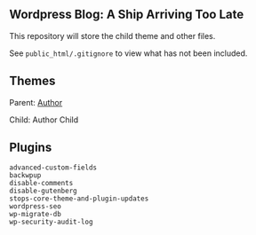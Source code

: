 Wordpress Blog: A Ship Arriving Too Late
--------------------------------------

This repository will store the child theme and other files.

See `public_html/.gitignore` to view what has not been included.

Themes
------

Parent: [Author](https://www.competethemes.com/author/)

Child: Author Child

Plugins
-------

```
advanced-custom-fields
backwpup
disable-comments
disable-gutenberg
stops-core-theme-and-plugin-updates
wordpress-seo
wp-migrate-db
wp-security-audit-log
```
